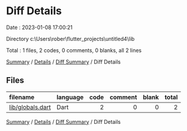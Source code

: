 # Diff Details

Date : 2023-01-08 17:00:21

Directory c:\\Users\\rober\\flutter_projects\\untitled4\\lib

Total : 1 files,  2 codes, 0 comments, 0 blanks, all 2 lines

[Summary](results.md) / [Details](details.md) / [Diff Summary](diff.md) / Diff Details

## Files
| filename | language | code | comment | blank | total |
| :--- | :--- | ---: | ---: | ---: | ---: |
| [lib/globals.dart](/lib/globals.dart) | Dart | 2 | 0 | 0 | 2 |

[Summary](results.md) / [Details](details.md) / [Diff Summary](diff.md) / Diff Details